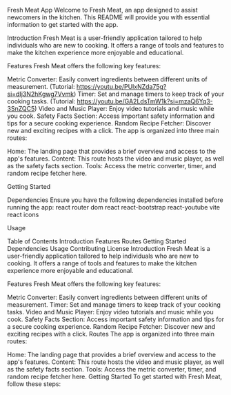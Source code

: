 Fresh Meat App
Welcome to Fresh Meat, an app designed to assist newcomers in the kitchen. This README will provide you with essential information to get started with the app.


Introduction
Fresh Meat is a user-friendly application tailored to help individuals who are new to cooking. It offers a range of tools and features to make the kitchen experience more enjoyable and educational.

Features
Fresh Meat offers the following key features:

Metric Converter: Easily convert ingredients between different units of measurement. (Tutorial: https://youtu.be/PUlxNZda75g?si=dIj3N2hKgwg7Vvmk)
Timer: Set and manage timers to keep track of your cooking tasks. (Tutorial: https://youtu.be/GA2LdsTmW1k?si=mzaQ6Yq3-3SnZQC5)
Video and Music Player: Enjoy video tutorials and music while you cook.
Safety Facts Section: Access important safety information and tips for a secure cooking experience.
Random Recipe Fetcher: Discover new and exciting recipes with a click.
The app is organized into three main routes:

Home: The landing page that provides a brief overview and access to the app's features.
Content: This route hosts the video and music player, as well as the safety facts section.
Tools: Access the metric converter, timer, and random recipe fetcher here.

Getting Started


Dependencies
Ensure you have the following dependencies installed before running the app:
react router dom
react
react-bootstrap
react-youtube
vite
react icons


Usage


Table of Contents
Introduction
Features
Routes
Getting Started
Dependencies
Usage
Contributing
License
Introduction
Fresh Meat is a user-friendly application tailored to help individuals who are new to cooking. It offers a range of tools and features to make the kitchen experience more enjoyable and educational.

Features
Fresh Meat offers the following key features:

Metric Converter: Easily convert ingredients between different units of measurement.
Timer: Set and manage timers to keep track of your cooking tasks.
Video and Music Player: Enjoy video tutorials and music while you cook.
Safety Facts Section: Access important safety information and tips for a secure cooking experience.
Random Recipe Fetcher: Discover new and exciting recipes with a click.
Routes
The app is organized into three main routes:

Home: The landing page that provides a brief overview and access to the app's features.
Content: This route hosts the video and music player, as well as the safety facts section.
Tools: Access the metric converter, timer, and random recipe fetcher here.
Getting Started
To get started with Fresh Meat, follow these steps:

